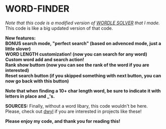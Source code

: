 # WORD-FINDER
*Note that this code is a modified version of [WORDLE SOLVER](https://github.com/KnifeEater/Wordle-solver) that I made.*  
This code is like a big updated version of that code.  
  
  
  **New features:**  
  **BONUS search mode, "perfect search" (based on advenced mode, just a little slover)**  
  **WORD LENGTH customization! (now you can search for any word)**  
  **Custom word add and search action!**  
  **Rank show buttom (now you can see the rank of the word if you are interested)**  
  **Reset search button (if you skipped something with next button, you can now go back with this button)**
  
    
    
**Note that when finding a 10+ char length word, be sure to indicate it with letters in place and _'s.**  
      
      
      
**SOURCES:**
Finally, without a word libary, this code wouldn't be here.  
Please, check out [dwyl](https://github.com/dwyl) if you are interested in projects like these!  
  
  
**Please enjoy my code, and thank you for reading this!**
